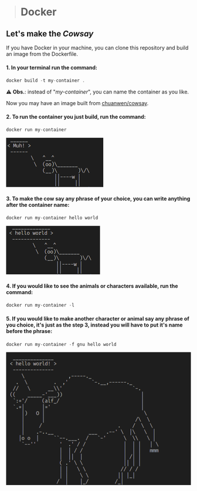 > # Docker
## Let's make the *Cowsay*
If you have Docker in your machine, you can clone this repository and build an image from the Dockerfile.<br>
#### 1. In your terminal run the command: 
```javascript
docker build -t my-container .
``` 
⚠️ **Obs.**: instead of "*my-container*", you can name the container as you like.

Now you may have an image built from [chuanwen/cowsay](https://hub.docker.com/r/chuanwen/cowsay).
#### 2. To run the container you just build, run the command:
```javascript
docker run my-container
``` 
![the default cow](images/default-cow.png) 
#### 3. To make the cow say any phrase of your choice, you can write anything after the container name:
```javascript
docker run my-container hello world
```
![the custom cow](images/custom-cow.png)  
#### 4. If you would like to see the animals or characters available, run the command:
```javascript
docker run my-container -l
```
#### 5. If you would like to make another character or animal say any phrase of you choice, it's just as the step 3, instead you will have to put it's name before the phrase:
```javascript
docker run my-container -f gnu hello world
```
![the custom gnu](images/custom-gnu.png)

